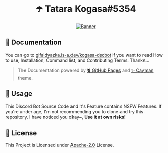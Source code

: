 <div align="center">

# ☂️ Tatara Kogasa#5354

[![Banner](https://cdn.upload.systems/uploads/jIwkxukV.png)](https://gifaldyazka.is-a.dev/kogasa-dscbot)

</div>

## 📄 Documentation

You can go to [gifaldyazka.is-a.dev/kogasa-dscbot](https://gifaldyazka.is-a.dev/kogasa-dscbot) if you want to read How to use, Installation, Command list, and Contributing Terms. Thanks...

> The Documentation powered by [🐈 GitHub Pages](https://pages.github.com) and [✨ Cayman](https://github.com/pages-themes/cayman) theme.

## 📌 Usage

This Discord Bot Source Code and It's Feature contains NSFW Features. If you're under age, I'm not recommending you to clone and try this repository. I have noticed you okay~, **Use it at own risks!**

## 📃 License

This Project is Licensed under [Apache-2.0](./LICENSE) License.
